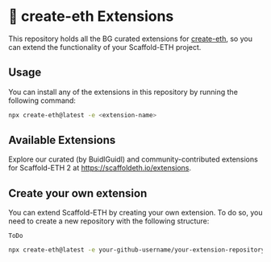 # 🔌 create-eth Extensions

This repository holds all the BG curated extensions for [create-eth](https://github.com/scaffold-eth/create-eth), so you can extend the functionality of your Scaffold-ETH project.

## Usage

You can install any of the extensions in this repository by running the following command:

```bash
npx create-eth@latest -e <extension-name>
```

## Available Extensions

Explore our curated (by BuidlGuidl) and community-contributed extensions for Scaffold-ETH 2 at https://scaffoldeth.io/extensions.

## Create your own extension

You can extend Scaffold-ETH by creating your own extension. To do so, you need to create a new repository with the following structure:

`ToDo`

```bash
npx create-eth@latest -e your-github-username/your-extension-repository:branch-name # branch-name is optional
```
